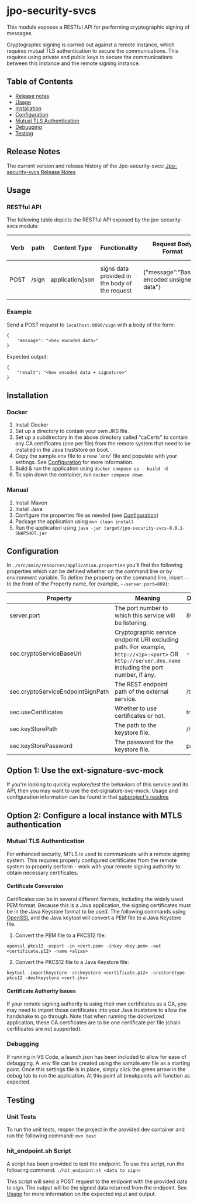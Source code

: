 
# jpo-security-svcs
This module exposes a RESTful API for performing cryptographic signing of messages.

Cryptographic signing is carried out against a remote instance, which requires mutual TLS authentication to secure the 
communications. This requires using private and public keys to secure the communications between this instance and the remote signing instance.

## Table of Contents
- [Release notes](#release-notes)
- [Usage](#usage)
- [Installation](#installation)
- [Configuration](#configuration)
- [Mutual TLS Authentication](#mutual-tls-authentication)
- [Debugging](#debugging)
- [Testing](#testing)

## Release Notes
The current version and release history of the Jpo-security-svcs: [Jpo-security-svcs Release Notes](<docs/Release_notes.md>)

## Usage
### RESTful API
The following table depicts the RESTful API exposed by the jpo-security-svcs module:

| Verb | path  | Content Type     | Functionality                                  | Request Body Format                        | Response Body Format                     |
|------|-------|------------------|------------------------------------------------|--------------------------------------------|------------------------------------------|
| POST | /sign | application/json | signs data provided in the body of the request | {"message":"Base64 encoded unsigned data"} | {"result": "Base64 Encoded Signed Data"} |

### Example
Send a POST request to `localhost:8090/sign` with a body of the form:

```
{
	"message": "<hex encoded data>"
}
```

Expected output:

```
{
	"result": "<hex encoded data + signature>"
}
```

## Installation
### Docker
1. Install Docker
2. Set up a directory to contain your own JKS file.
3. Set up a subdirectory in the above directory called "caCerts" to contain any CA certificates (one per file) from the 
   remote system that need to be installed in the Java truststore on boot.
4. Copy the sample.env file to a new '.env' file and populate with your settings. See [Configuration](#configuration) for more information.
5. Build & run the application using `docker compose up --build -d`
6. To spin down the container, run `docker compose down`

### Manual
1. Install Maven
2. Install Java
3. Configure the properties file as needed (see [Configuration](#configuration))
4. Package the application using `mvn clean install`
5. Run the application using `java -jar target/jpo-security-svcs-0.0.1-SNAPSHOT.jar`

## Configuration
In `./src/main/resources/application.properties` you'll find the following properties which can be defined whether on 
the command line or by environment variable. To define the property on the command line, insert `--` to the front of the Property name, 
for example, `--server.port=8091`:

| Property                          | Meaning                                                                                                                                             | Default Value  | Environment Variable Substitute       |
|-----------------------------------|-----------------------------------------------------------------------------------------------------------------------------------------------------|----------------|---------------------------------------|
| server.port                       | The port number to which this service will be listening.                                                                                            | 8090           | SERVER_PORT                           |
| sec.cryptoServiceBaseUri          | Cryptographic service endpoint URI excluding path. For example, `http://<ip>:<port>` OR `http://server.dns.name` including the port number, if any. | -              | SEC_CRYPTO_SERVICE_BASE_URI           |
| sec.cryptoServiceEndpointSignPath | The REST endpoint path of the external service.                                                                                                     | /tmc/signtim   | SEC_CRYPTO_SERVICE_ENDPOINT_SIGN_PATH |
| sec.useCertificates               | Whether to use certificates or not.                                                                                                                 | true           | SEC_USE_CERTIFICATES                  |
| sec.keyStorePath                  | The path to the keystore file.                                                                                                                      | /home/cert.jks | SEC_KEY_STORE_PATH                    |
| sec.keyStorePassword              | The password for the keystore file.                                                                                                                 | password       | SEC_KEY_STORE_PASSWORD                |


## Option 1: Use the ext-signature-svc-mock

If you're looking to quickly explore/test the behaviors of this service and its API, then you may want to use the ext-signature-svc-mock.
Usage and configuration information can be found in that [subproject's readme](ext-signature-svc-mock/README.md)

## Option 2: Configure a local instance with MTLS authentication

### Mutual TLS Authentication
For enhanced security, MTLS is used to communicate with a remote signing system. This requires properly configured 
certificates from the remote system to properly perform - work with your remote signing authority to obtain necessary certificates. 

#### Certificate Conversion
Certificates can be in several different formats, including the widely used PEM format. 
Because this is a Java application, the signing certificates must be in the Java Keystore format to be used. 
The following commands using [OpenSSL](https://www.openssl.org/) and the Java keytool will convert a PEM file to a Java Keystore file.

1. Convert the PEM file to a PKCS12 file:
```
openssl pkcs12 -export -in <cert.pem> -inkey <key.pem> -out <certificate.p12> -name <alias>
```
2. Convert the PKCS12 file to a Java Keystore file:
```
keytool -importkeystore -srckeystore <certificate.p12> -srcstoretype pkcs12 -destkeystore <cert.jks>
```

#### Certificate Authority Issues
If your remote signing authority is using their own certificates as a CA, you may need to import those certificates 
into your Java truststore to allow the handshake to go through. Note that when running the dockerized application, 
these CA certificates are to be one certificate per file (chain certificates are not supported).

### Debugging
If running in VS Code, a launch.json has been included to allow for ease of debugging. A .env file can be created 
using the sample.env file as a starting point. Once this settings file is in place, simply click the green arrow 
in the debug tab to run the application. At this point all breakpoints will function as expected.

## Testing
### Unit Tests
To run the unit tests, reopen the project in the provided dev container and run the following command:
`mvn test`

### hit_endpoint.sh Script
A script has been provided to test the endpoint. To use this script, run the following command:
`./hit_endpoint.sh <data to sign>`

This script will send a POST request to the endpoint with the provided data to sign. The output will be the 
signed data returned from the endpoint. See [Usage](#usage) for more information on the expected input and output.